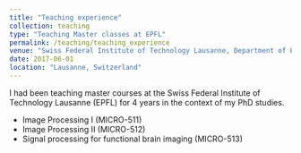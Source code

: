 ```yaml
---
title: "Teaching experience"
collection: teaching
type: "Teaching Master classes at EPFL"
permalink: /teaching/teaching_experience
venue: "Swiss Federal Institute of Technology Lausanne, Department of Electrical Engineering"
date: 2017-06-01
location: "Lausanne, Switzerland"
---
```



I had been teaching master courses at the Swiss Federal Institute of Technology Lausanne (EPFL) for 4 years in the context of my PhD studies.

- Image Processing I (MICRO-511)
- Image Processing II (MICRO-512)
- Signal processing for functional brain imaging (MICRO-513)